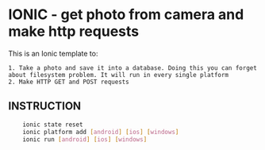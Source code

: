 # IONIC - get photo from camera and make http requests

This is an Ionic template to:

    1. Take a photo and save it into a database. Doing this you can forget about filesystem problem. It will run in every single platform
    2. Make HTTP GET and POST requests

## INSTRUCTION
```sh
    ionic state reset
    ionic platform add [android] [ios] [windows]
    ionic run [android] [ios] [windows]
```

